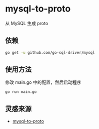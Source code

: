 # mysql-to-proto

从 MySQL 生成 proto

## 依赖

```bash
go get -u github.com/go-sql-driver/mysql
```

## 使用方法

修改 main.go 中的配置，然后启动程序

```bash
go run main.go
```

## 灵感来源

- [mysql-to-proto](https://github.com/guyan0319/mysql-to-proto)
